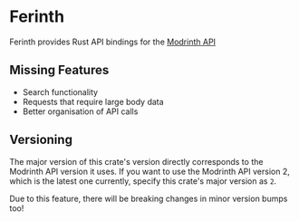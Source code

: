 # Ferinth

Ferinth provides Rust API bindings for the [Modrinth API](https://docs.modrinth.com)

## Missing Features

- Search functionality
- Requests that require large body data
- Better organisation of API calls

## Versioning

The major version of this crate's version directly corresponds to the Modrinth API version it uses.
If you want to use the Modrinth API version 2, which is the latest one currently, specify this crate's major version as `2`.

Due to this feature, there will be breaking changes in minor version bumps too!
